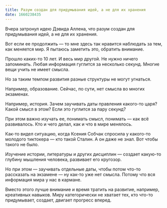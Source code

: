 ```yaml
---
title: Разум создан для придумывания идей, а не для их хранения
date: 1660238435
---
```

Вчера затронул идею Дэвида Аллена, что разум создан для придумывания идей, а не для их хранения.

Вот если ее продолжить — то мне здесь так нравится наблюдать за тем, как меняется мир. Я пытаюсь заметить это, обратить внимание. 

Прошло каких-то 10 лет. И весь мир другой. Не нужно ничего запоминать. Любая информация гуглится за несколько секунд. Многие вещи учить не имеет смысла.

Но за таким темпом развития разные структуры не могут угнаться. 

Например, образование. Сейчас, по сути, нет смысла во многих экзаменах. 

Например, история. Зачем заучивать даты правления какого-то царя? Какой смысл в этом? Если это гуглится за пару секунд?

При этом важно изучать ее, понимать смысл, понимать — как всё развивалось. Кто и чего делал, как и что в мире менялось.

Как-то видел ситуацию, когда Ксения Собчак спросила у какого-то молодого тиктокера — кто такой Сталин. А он даже не знал. Вот чтобы такого не было.

Изучение истории, литературы и других дисциплин — создает какую-то глубину мышления человека, развивает его кругозор.

Но при этом — заучивать отдельные даты, чтобы потом что-то рассказать на экзамене — ну как-то уже нет смысла. Потому что вся информация мира у нас в кармане.

Вместо этого лучше внимание и время тратить на развитие, например, креативных навыков. Миру категорически не хватает тех, кто что-то придумывает, создает, двигает прогресс вперед.